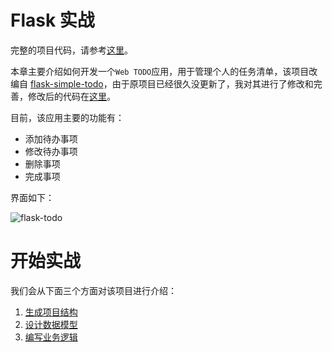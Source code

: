 # Flask 实战

完整的项目代码，请参考[这里](https://github.com/ethan-funny/flask-todo-app)。

本章主要介绍如何开发一个`Web TODO`应用，用于管理个人的任务清单，该项目改编自 [flask-simple-todo](https://bitbucket.org/wwq0327/flask-simple-todo)，由于原项目已经很久没更新了，我对其进行了修改和完善，修改后的代码在[这里](https://github.com/ethan-funny/flask-todo-app)。

目前，该应用主要的功能有：

- 添加待办事项
- 修改待办事项
- 删除事项
- 完成事项

界面如下：

![flask-todo](http://i.imgur.com/aXIeP9K.png)

# 开始实战

我们会从下面三个方面对该项目进行介绍：

1. [生成项目结构](section4.01.md)
2. [设计数据模型](section4.02.md)
3. [编写业务逻辑](section4.03.md)


